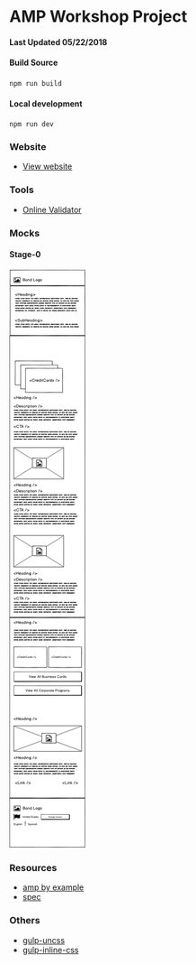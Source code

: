 # AMP Workshop Project

#### Last Updated 05/22/2018

#### Build Source
`npm run build`

#### Local development
`npm run dev`


### Website
- [View website](https://still-crag-63043.herokuapp.com/)

### Tools
- [Online Validator](https://validator.ampproject.org/)


### Mocks

#### Stage-0
![alt text](./Stage01-mocks.png "Stage01-mocks")

### Resources
- [amp by example](https://ampbyexample.com/)
- [spec](https://www.ampproject.org/docs/fundamentals/spec#html-tags)

### Others
- [gulp-uncss](https://github.com/ben-eb/gulp-uncss)
- [gulp-inline-css](https://github.com/jonkemp/gulp-inline-css)
